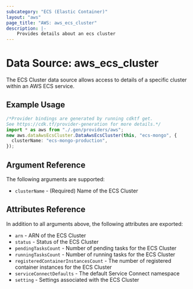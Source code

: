 ```yaml
---
subcategory: "ECS (Elastic Container)"
layout: "aws"
page_title: "AWS: aws_ecs_cluster"
description: |-
    Provides details about an ecs cluster
---
```


# Data Source: aws\_ecs\_cluster

The ECS Cluster data source allows access to details of a specific
cluster within an AWS ECS service.

## Example Usage

```typescript
/*Provider bindings are generated by running cdktf get.
See https://cdk.tf/provider-generation for more details.*/
import * as aws from "./.gen/providers/aws";
new aws.dataAwsEcsCluster.DataAwsEcsCluster(this, "ecs-mongo", {
  clusterName: "ecs-mongo-production",
});

```

## Argument Reference

The following arguments are supported:

* `clusterName` - (Required) Name of the ECS Cluster

## Attributes Reference

In addition to all arguments above, the following attributes are exported:

* `arn` - ARN of the ECS Cluster
* `status` - Status of the ECS Cluster
* `pendingTasksCount` - Number of pending tasks for the ECS Cluster
* `runningTasksCount` - Number of running tasks for the ECS Cluster
* `registeredContainerInstancesCount` - The number of registered container instances for the ECS Cluster
* `serviceConnectDefaults` - The default Service Connect namespace
* `setting` - Settings associated with the ECS Cluster
